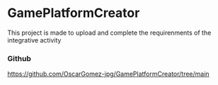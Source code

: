 # GamePlatformCreator
This project is made to upload and complete the requirenments of the integrative activity

### Github
https://github.com/OscarGomez-jpg/GamePlatformCreator/tree/main
